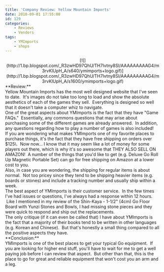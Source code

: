 ```yaml
---
title: 'Company Review: Yellow Mountain Imports'
date: 2010-09-01 17:55:00
id: 129
categories:
	- Reviews
	- Vendors
tags:
	- YMImports
	- shops
---
```


<div style="clear: both; text-align: center;">[![](http://1.bp.blogspot.com/_R3zwHD97QhU/TH7Ivtny8SI/AAAAAAAAAG4/m3rvKlUpH_A/s640/ymimports+logo.gif)](http://1.bp.blogspot.com/_R3zwHD97QhU/TH7Ivtny8SI/AAAAAAAAAG4/m3rvKlUpH_A/s1600/ymimports+logo.gif)</div><div style="text-align: center;">
</div><div style="text-align: left;">**Review:**</div><div style="text-align: left;">
</div><div style="text-align: left;">Yellow Mountain Imports has the most well designed website that I've seen to date.  It's images do not take too long to load and show the absolute aesthetics of each of the games they sell.  Everything is designed so well that it doesn't take a computer whiz to navigate.</div><div style="text-align: left;">
</div><div style="text-align: left;">One of the great aspects about YMImports is the fact that they have "Game FAQs."  Essentially, any commons questions that may arise about purchasing some of the different games are already answered.  In addition, any questions regarding how to play a number of games is also included!</div><div style="text-align: left;">
</div><div style="text-align: left;">If you are wondering what makes YMImports one of my favorite places to purchase things, it's the fact that they have free shipping on orders over $125\.  Now now... I know that it may seem like a lot of money for some players out there, which is why it's so awesome that THEY ALSO SELL ON AMAZON!  A number of the things that you'd like to get (e.g. Deluxe Go Roll Up Magnetic Portable Set) can go for free shipping on Amazon at a lower cost to you.  </div><div style="text-align: left;">
</div><div style="text-align: left;">Also, in case you are wondering, the shipping for regular items is about normal.  Not too pricey since they tend to be shipping heavier items (e.g. boards or stones) and include a tracking number and usually ship within a week.  </div><div style="text-align: left;">
</div><div style="text-align: left;">The best aspect of YMImports is their customer service.  In the few times I've had issues or questions, I've always had a response within 12 hours.  Like I mentioned in my review of the Shin-Kaya - 1-1/2" (4cm) Go Floor Board with Yunzi Stones and Bowls, I had missing stone pieces and they were quick to respond and ship out the replacements.</div><div style="text-align: left;">
</div><div style="text-align: left;">The only critique (if it can even be called that) I have about YMImports is the fact that a majority of their books tend to be written in other languages (e.g. Korean and Chinese).  But that's honestly a small thing compared to all the positive aspects they have.</div><div style="text-align: left;">
</div><div style="text-align: left;">**Conclusion:**</div><div style="text-align: left;">
</div><div style="text-align: left;">YMImports is one of the best places to get your typical Go equipment.  If you are looking for higher end stuff, you'll have to wait for me to get a well paying job before I can review that aspect.  But other than that, this is the place to go for great and reliable equipment that won't cost you an arm and a leg.</div>